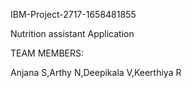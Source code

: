IBM-Project-2717-1658481855

Nutrition assistant Application

TEAM MEMBERS:

Anjana S,Arthy N,Deepikala V,Keerthiya R
